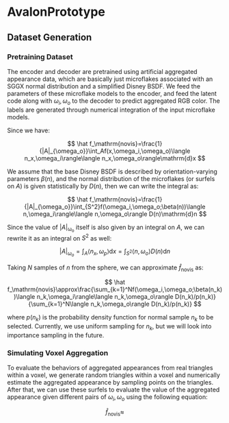 # AvalonPrototype

## Dataset Generation

### Pretraining Dataset

The encoder and decoder are pretrained using artificial aggregated appearance data, which are basically just microflakes associated with an SGGX normal distribution and a simplified Disney BSDF. We feed the parameters of these microflake models to the encoder, and feed the latent code along with $\omega_i,\omega_o$ to the decoder to predict aggregated RGB color. The labels are generated through numerical integration of the input microflake models.

Since we have:

$$
\hat f_\mathrm{novis}=\frac{1}{|A|_{\omega_o}}\int_Af(x,\omega_i,\omega_o)\langle n_x,\omega_i\rangle\langle n_x,\omega_o\rangle\mathrm{d}x
$$

We assume that the base Disney BSDF is described by orientation-varying parameters $\beta(n)$, and the normal distribution of the microflakes (or surfels on $A$) is given statistically by $D(n)$, then we can write the integral as:

$$
\hat f_\mathrm{novis}=\frac{1}{|A|_{\omega_o}}\int_{S^2}f(\omega_i,\omega_o;\beta(n))\langle n,\omega_i\rangle\langle n,\omega_o\rangle D(n)\mathrm{d}n
$$

Since the value of $|A|_\mathrm{\omega_o}$ itself is also given by an integral on $A$, we can rewrite it as an integral on $S^2$ as well:

$$
|A|_{\omega_o}=\int_A\langle n_x,\omega_p\rangle\mathrm{d}x=\int_{S^2}\langle n,\omega_o\rangle D(n)\mathrm{d}n
$$

Taking $N$ samples of $n$ from the sphere, we can approximate $\hat f_\mathrm{novis}$ as:

$$
\hat f_\mathrm{novis}\approx\frac{\sum_{k=1}^Nf(\omega_i,\omega_o;\beta(n_k))\langle n_k,\omega_i\rangle\langle n_k,\omega_o\rangle D(n_k)/p(n_k)}{\sum_{k=1}^N\langle n_k,\omega_o\rangle D(n_k)/p(n_k)}
$$

where $p(n_k)$ is the probability density function for normal sample $n_k$ to be selected. Currently, we use uniform sampling for $n_k$, but we will look into importance sampling in the future.

### Simulating Voxel Aggregation

To evaluate the behaviors of aggregated appearances from real triangles within a voxel, we generate random triangles within a voxel and numerically estimate the aggregated appearance by sampling points on the triangles. After that, we can use these surfels to evaluate the value of the aggregated appearance given different pairs of $\omega_i,\omega_o$ using the following equation:

$$
\hat f_\mathrm{novis}\approx
$$

